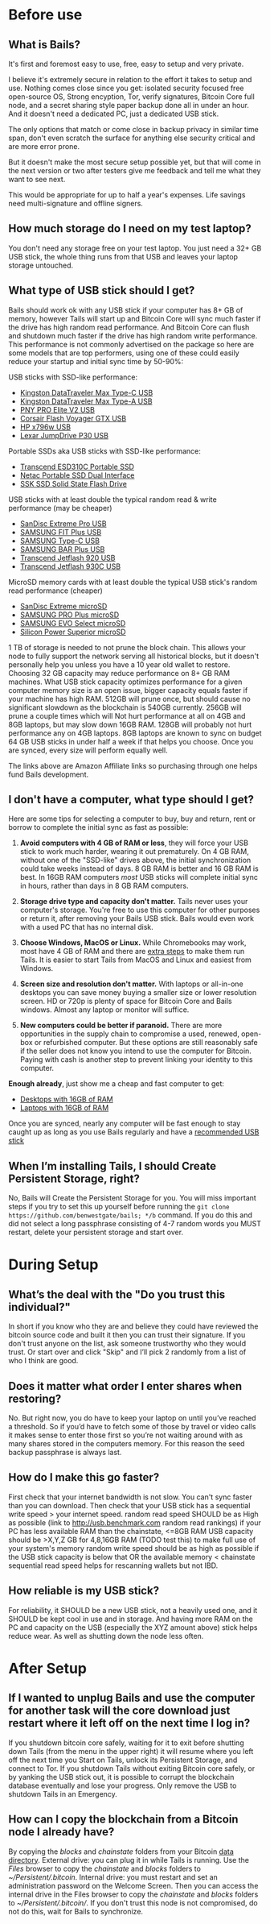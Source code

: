 # Before use
## What is Bails?

It's first and foremost easy to use, free, easy to setup and very private.

I believe it's extremely secure in relation to the effort it takes to setup and use. 
Nothing comes close since you get: isolated security focused free open-source OS, Strong encyption, Tor, verify signatures, Bitcoin Core full node, and a secret sharing style paper backup done all in under an hour. And it doesn't need a dedicated PC, just a dedicated USB stick.

The only options that match or come close in backup privacy in similar time span, don't even scratch the surface for anything else security critical and are more error prone. 

But it doesn't make the most secure setup possible yet, but that will come in the next version or two after testers give me feedback and tell me what they want to see next.

This would be appropriate for up to half a year's expenses. Life savings need multi-signature and offline signers.

## How much storage do I need on my test laptop?

You don't need any storage free on your test laptop. You just need a 32+ GB USB stick, the whole thing runs from that USB and leaves your laptop storage untouched.

## What type of USB stick should I get?

Bails should work ok with any USB stick if your computer has 8+ GB of memory, however Tails will start up and Bitcoin Core will sync much faster if the drive has high random read performance. And Bitcoin Core can flush and shutdown much faster if the drive has high random write performance. This performance is not commonly advertised on the package so here are some models that are top performers, using one of these could easily reduce your startup and initial sync time by 50-90%:

USB sticks with SSD-like performance:
- [Kingston DataTraveler Max Type-C USB](https://amzn.to/3OpMELw)
- [Kingston DataTraveler Max Type-A USB](https://amzn.to/3Yie7DL)
- [PNY PRO Elite V2 USB](https://amzn.to/43QbJ8p)
- [Corsair Flash Voyager GTX USB](https://amzn.to/47joyLm)
- [HP x796w USB](https://amzn.to/3Qq7SeU)
- [Lexar JumpDrive P30 USB](https://amzn.to/3KnHNcz)

Portable SSDs aka USB sticks with SSD-like performance:
- [Transcend ESD310C Portable SSD](https://amzn.to/44U2OUv)
- [Netac Portable SSD Dual Interface](https://amzn.to/3DOD4wR)
- [SSK SSD Solid State Flash Drive](https://amzn.to/3Qpgoer)

USB sticks with at least double the typical random read & write performance (may be cheaper)
- [SanDisc Extreme Pro USB](https://amzn.to/3KngiA0)
- [SAMSUNG FIT Plus USB](https://amzn.to/3OjRmdY)
- [SAMSUNG Type-C USB](https://amzn.to/3rTpQfM)
- [SAMSUNG BAR Plus USB](https://amzn.to/45hxyyR)
- [Transcend Jetflash 920 USB](https://amzn.to/3KqNh6z)
- [Transcend Jetflash 930C USB](https://amzn.to/3q8pu4B)

MicroSD memory cards with at least double the typical USB stick's random read performance (cheaper)
- [SanDisc Extreme microSD](https://amzn.to/3KraGF7)
- [SAMSUNG PRO Plus microSD](https://amzn.to/3Qn9INK)
- [SAMSUNG EVO Select microSD](https://amzn.to/3Km8sXd)
- [Silicon Power Superior microSD](https://amzn.to/3OHoBZZ)


1 TB of storage is needed to not prune the block chain. This allows your node to fully support the network serving all historical blocks, but it doesn't personally help you unless you have a 10 year old wallet to restore.
Choosing 32 GB capacity may reduce performance on 8+ GB RAM machines. What USB stick capacity optimizes performance for a given computer memory size is an open issue, bigger capacity equals faster if your machine has high RAM. 512GB will prune once, but should cause no significant slowdown as the blockchain is 540GB currently. 256GB will prune a couple times which will Not hurt performance at all on 4GB and 8GB laptops, but may slow down 16GB RAM. 128GB will probably not hurt performance any on 4GB laptops. 8GB laptops are known to sync on budget 64 GB USB sticks in under half a week if that helps you choose. Once you are synced, every size will perform equally well.

The links above are Amazon Affiliate links so purchasing through one helps fund Bails development.

## I don't have a computer, what type should I get?

Here are some tips for selecting a computer to buy, buy and return, rent or borrow to complete the initial sync as fast as possible:

1. **Avoid computers with 4 GB of RAM or less**, they will force your USB stick to work much harder, wearing it out prematurely. On 4 GB RAM, without one of the "SSD-like" drives above, the initial synchronization could take weeks instead of days. 8 GB RAM is better and 16 GB RAM is best. In 16GB RAM computers *most* USB sticks will complete initial sync in hours, rather than days in 8 GB RAM computers.

2. **Storage drive type and capacity don't matter.** Tails never uses your computer's storage. You're free to use this computer for other purposes or return it, after removing your Bails USB stick. Bails would even work with a used PC that has no internal disk.

3. **Choose Windows, MacOS or Linux.** While Chromebooks may work, most have 4 GB of RAM and there are [extra steps](https://www.reddit.com/r/tails/comments/pd56ha/cheap_chromebook_for_tails_setup_guide/) to make them run Tails. It is easier to start Tails from MacOS and Linux and easiest from Windows.

4. **Screen size and resolution don't matter.** With laptops or all-in-one desktops you can save money buying a smaller size or lower resolution screen. HD or 720p is plenty of space for Bitcoin Core and Bails windows. Almost any laptop or monitor will suffice.

5. **New computers could be better if paranoid.** There are more opportunities in the supply chain to compromise a used, renewed, open-box or refurbished computer. But these options are still reasonably safe if the seller does not know you intend to use the computer for Bitcoin. Paying with cash is another step to prevent linking your identity to this computer.

**Enough already**, just show me a cheap and fast computer to get:
- [Desktops with 16GB of RAM](https://amzn.to/3OkLaSR)
- [Laptops with 16GB of RAM](https://amzn.to/3YiM2MB)

Once you are synced, nearly any computer will be fast enough to stay caught up as long as you use Bails regularly and have a [recommended USB stick](https://github.com/BenWestgate/Bails/blob/master/FAQ.md#what-type-of-USB-stick-should-i-get)

## When I’m installing Tails, I should Create Persistent Storage, right?

No, Bails will Create the Persistent Storage for you. You will miss important steps if you try to set this up yourself before running the `git clone https://github.com/benwestgate/bails; */b` command. If you do this and did not select a long passphrase consisting of 4-7 random words you MUST restart, delete your persistent storage and start over.

# During Setup

## What’s the deal with the "Do you trust this individual?"

In short if you know who they are and believe they could have reviewed the bitcoin source code and built it then you can trust their signature. If you don't trust anyone on the list, ask someone trustworthy who they would trust. Or start over and click "Skip" and I’ll pick 2 randomly from a list of who I think are good.

## Does it matter what order I enter shares when restoring?
No. But right now, you do have to keep your laptop on until you’ve reached a threshold. So if you’d have to fetch some of those by travel or video calls it makes sense to enter those first so you’re not waiting around with as many shares stored in the computers memory. For this reason the seed backup passphrase is always last.

## How do I make this go faster?
First check that your internet bandwidth is not slow. You can't sync faster than you can download.
Then check that your USB stick has a sequential write speed > your internet speed.
random read speed SHOULD be as High as possible (link to http://usb.benchmark.com random read rankings) if your PC has less available RAM than the chainstate, <=8GB RAM
USB capacity should be >X,Y,Z GB for 4,8,16GB RAM (TODO test this) to make full use of your system's memory
random write speed should be as high as possible if the USB stick capacity is below that OR the available memory < chainstate
sequential read speed helps for rescanning wallets but not IBD.

## How reliable is my USB stick?
For reliability, it SHOULD be a new USB stick, not a heavily used one, and it SHOULD be kept cool in use and in storage. And having more RAM on the PC and capacity on the USB (especially the XYZ amount above) stick helps reduce wear. As well as shutting down the node less often.

# After Setup

## If I wanted to unplug Bails and use the computer for another task will the core download just restart where it left off on the next time I log in?
If you shutdown bitcoin core safely, waiting for it to exit before shutting down Tails (from the menu in the upper right) it will resume where you left off the next time you Start on Tails, unlock its Persistent Storage, and connect to Tor.
If you shutdown Tails without exiting Bitcoin core safely, or by yanking the USB stick out, it is possible to corrupt the blockchain database eventually and lose your progress. Only remove the USB to shutdown Tails in an Emergency.

## How can I copy the blockchain from a Bitcoin node I already have?
By copying the _blocks_ and _chainstate_ folders from your Bitcoin [data directory](https://github.com/bitcoin/bitcoin/blob/master/doc/files.md#data-directory-location).
External drive: you can plug it in while Tails is running. Use the _Files_ browser to copy the _chainstate_ and _blocks_ folders to _~/Persistent/.bitcoin_.
Internal drive: you must restart and set an administration password on the Welcome Screen. Then you can access the internal drive in the Files browser to copy the _chainstate_ and _blocks_ folders to _~/Persistent/.bitcoin/_.
If you don't trust this node is not compromised, do not do this, wait for Bails to synchronize.
